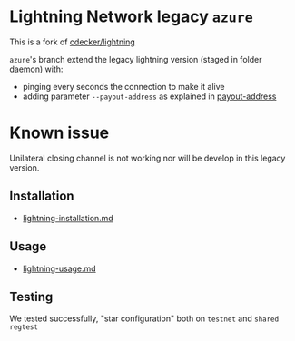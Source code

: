 # Lightning Network legacy `azure`

This is a fork of [cdecker/lightning](https://github.com/cdecker/lightning)

`azure`'s branch extend the legacy lightning version (staged in folder [daemon](https://github.com/BHBNETWORK/lightning/tree/azure/daemon)) with:
* pinging every seconds the connection to make it alive
* adding parameter `--payout-address` as explained in [payout-address](https://github.com/BHBNETWORK/lightning/commit/f94d912659a6663fb5d1bbc1cc2929ff7bf34cf6)

# Known issue

Unilateral closing channel is not working nor will be develop in this legacy version.

## Installation

* [lightning-installation.md](lightning-installation.md)

## Usage

* [lightning-usage.md](lightning-usage.md)

## Testing

We tested successfully, "star configuration" both on `testnet` and `shared regtest`
